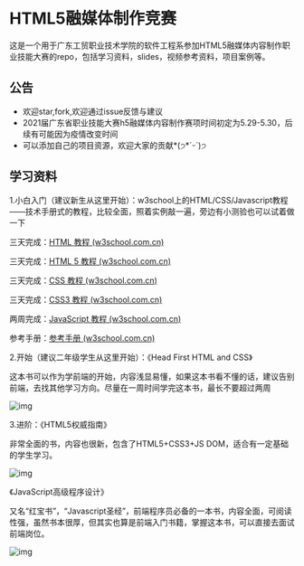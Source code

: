 # HTML5融媒体制作竞赛

这是一个用于广东工贸职业技术学院的软件工程系参加HTML5融媒体内容制作职业技能大赛的repo，包括学习资料，slides，视频参考资料，项目案例等。

## 公告

- 欢迎star,fork,欢迎通过issue反馈与建议
- 2021届广东省职业技能大赛h5融媒体内容制作赛项时间初定为5.29-5.30，后续有可能因为疫情改变时间
- 可以添加自己的项目资源，欢迎大家的贡献*(੭*ˊᵕˋ)੭

## 学习资料

1.小白入门（建议新生从这里开始）：w3school上的HTML/CSS/Javascript教程——技术手册式的教程，比较全面，照着实例敲一遍，旁边有小测验也可以试着做一下

三天完成：[HTML 教程 (w3school.com.cn)](https://www.w3school.com.cn/html/index.asp)

三天完成：[HTML 5 教程 (w3school.com.cn)](https://www.w3school.com.cn/html5/index.asp)

三天完成：[CSS 教程 (w3school.com.cn)](https://www.w3school.com.cn/css/index.asp)

三天完成：[CSS3 教程 (w3school.com.cn)](https://www.w3school.com.cn/css3/index.asp)

两周完成：[JavaScript 教程 (w3school.com.cn)](https://www.w3school.com.cn/js/index.asp)

参考手册：[参考手册 (w3school.com.cn)](https://www.w3school.com.cn/r.asp)



2.开始（建议二年级学生从这里开始）：《Head First HTML and CSS》

这本书可以作为学前端的开始，内容浅显易懂，如果这本书看不懂的话，建议告别前端，去找其他学习方向。尽量在一周时间学完这本书，最长不要超过两周

![img](https://pic1.zhimg.com/80/v2-9dbef971d17087d138043ea9ff611846_720w.jpg?source=1940ef5c)

3.进阶：《HTML5权威指南》

非常全面的书，内容也很新，包含了HTML5+CSS3+JS DOM，适合有一定基础的学生学习。

![img](https://img3.doubanio.com/view/subject/l/public/s27169241.jpg)

《JavaScript高级程序设计》

又名“红宝书”，“Javascript圣经”，前端程序员必备的一本书，内容全面，可阅读性强，虽然书本很厚，但其实也算是前端入门书籍，掌握这本书，可以直接去面试前端岗位。

![img](https://img3.doubanio.com/view/subject/l/public/s8958650.jpg)